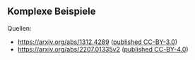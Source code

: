 ## Komplexe Beispiele

Quellen: 

- https://arxiv.org/abs/1312.4289 ([published CC-BY-3.0](https://www.ams.org/journals/bproc/2014-01-11/S2330-1511-2014-00014-6/))
- https://arxiv.org/abs/2207.01335v2 ([published CC-BY-4.0](https://link.springer.com/article/10.1007/s13398-023-01414-w))
